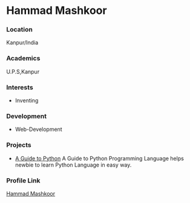 # Hammad Mashkoor

### Location

Kanpur/India

### Academics

U.P.S,Kanpur

### Interests

- Inventing

### Development

- Web-Development

### Projects

- [A Guide to Python](https://github.com/hammadmashkoor/aguidetopython) A Guide to Python Programming Language helps newbie to learn Python Language in easy way.

### Profile Link

[Hammad Mashkoor](https://github.com/hammadmashkoor)
